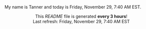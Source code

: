 My name is Tanner and today is Friday, November 29, 7:40 AM EST.

<p align="center">This <i>README</i> file is generated <b>every 3 hours</b>!</br>Last refresh: Friday, November 29, 7:40 AM EST<br /></p>
